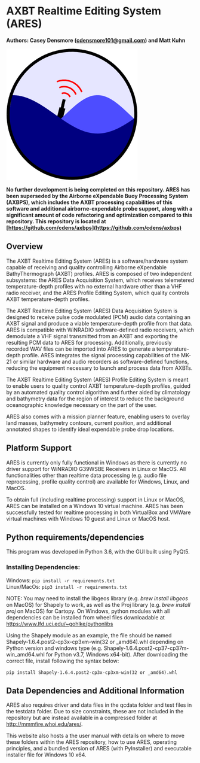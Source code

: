 # **AXBT Realtime Editing System (ARES)**


**Authors: Casey Densmore (cdensmore101@gmail.com) and Matt Kuhn**

![Icon](qclib/dropicon.png)

<b>No further development is being completed on this repository. ARES has been superseded by the Airborne eXpendable Buoy Processing System (AXBPS), which includes the AXBT processing capabilities of this software and additional airborne-expendable probe support, along with a significant amount of code refactoring and optimization compared to this repository. This repository is located at [https://github.com/cdens/axbps](https://github.com/cdens/axbps)</b> 


## Overview <a id="overview"></a>
The AXBT Realtime Editing System (ARES) is a software/hardware system capable of receiving and quality controlling Airborne eXpendable BathyThermograph (AXBT) profiles. ARES is composed of two independent subsystems: the ARES Data Acquisition System, which receives telemetered temperature-depth profiles with no external hardware other than a VHF radio receiver, and the ARES Profile Editing System, which quality controls AXBT temperature-depth profiles.

The AXBT Realtime Editing System (ARES) Data Acquisition System is designed to receive pulse code modulated (PCM) audio data containing an AXBT signal and produce a viable temperature-depth profile from that data. ARES is compatible with WiNRADIO software-defined radio receivers, which demodulate a VHF signal transmitted from an AXBT and exporting the resulting PCM data to ARES for processing. Additionally, previously recorded WAV files can be imported into ARES to generate a temperature-depth profile. ARES integrates the signal processing capabilities of the MK-21 or similar hardware and audio recorders as software-defined functions, reducing the equipment necessary to launch and process data from AXBTs. 

The AXBT Realtime Editing System (ARES) Profile Editing System is meant to enable users to quality control AXBT temperature-depth profiles, guided by an automated quality control algorithm and further aided by climatology and bathymetry data for the region of interest to reduce the background oceanographic knowledge necessary on the part of the user. 

ARES also comes with a mission planner feature, enabling users to overlay land masses, bathymetry contours, current position, and additional annotated shapes to identify ideal expendable probe drop locations.


## Platform Support
ARES is currently only fully functional in Windows as there is currently
no driver support for WiNRADIO G39WSBE Receivers in Linux or MacOS. All functionalities other than realtime data processing (e.g. audio file reprocessing, profile quality control) are available for Windows, Linux, and MacOS.

To obtain full (including realtime processing) support in Linux or MacOS, ARES can be installed on a Windows 10 virtual machine. ARES has been successfully tested for realtime processing in both VirtualBox and VMWare virtual machines with Windows 10 guest and Linux or MacOS host.


## Python requirements/dependencies
This program was developed in Python 3.6, with the GUI built using PyQt5.

	
### Installing Dependencies:
Windows: `pip install -r requirements.txt`  
Linux/MacOs: `pip3 install -r requirements.txt`

NOTE: You may need to install the libgeos library (e.g. *brew install libgeos* on MacOS) for Shapely to work, as well as the Proj library (e.g. *brew install proj* on MacOS) for Cartopy. On Windows, python modules with all dependencies can be installed from wheel files downloadable at https://www.lfd.uci.edu/~gohlke/pythonlibs

Using the Shapely module as an example, the file should be named Shapely-1.6.4.post2-cp3x-cp3xm-win(32 or _amd64).whl depending on Python version and windows type (e.g. Shapely-1.6.4.post2-cp37-cp37m-win_amd64.whl for Python v3.7, Windows x64-bit). After downloading the correct file, install following the syntax below:

```
pip install Shapely-1.6.4.post2-cp3x-cp3xm-win(32 or _amd64).whl 
```




## Data Dependencies and Additional Information

ARES also requires driver and data files in the qcdata folder and test files in the testdata folder. Due to size constraints, these are not included in the repository but are instead available in a compressed folder at http://mmmfire.whoi.edu/ares/. 

This website also hosts a the user manual with details on where to move these folders within the ARES repository, how to use ARES, operating principles, and a bundled version of ARES (with PyInstaller) and executable installer file for Windows 10 x64. 
